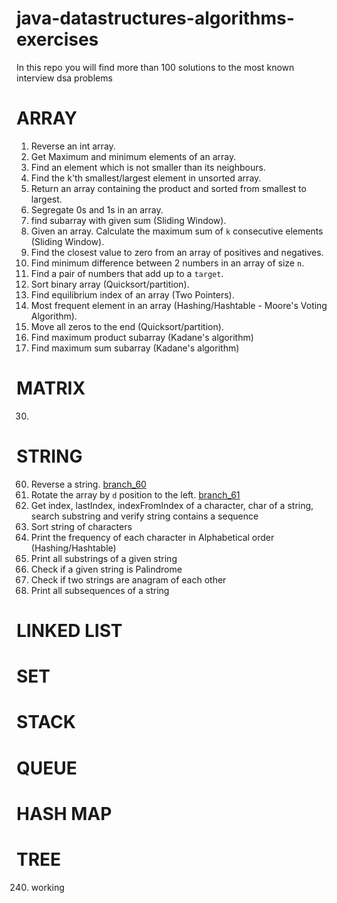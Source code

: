 # java-datastructures-algorithms-exercises
In this repo you will find more than 100 solutions to the most known interview dsa problems


# ARRAY
1. Reverse an int array.
2. Get Maximum and minimum elements of an array.
3. Find an element which is not smaller than its neighbours.
4. Find the k'th smallest/largest element in unsorted array.
5. Return an array containing the product and sorted from smallest to largest.
6. Segregate 0s and 1s in an array.
7. find subarray with given sum (Sliding Window).
8. Given an array. Calculate the maximum sum of `k` consecutive elements (Sliding Window).
9. Find the closest value to zero from an array of positives and negatives.
10. Find minimum difference between 2 numbers in an array of size `n`.
11. Find a pair of numbers that add up to a `target`.
12. Sort binary array (Quicksort/partition).
13. Find equilibrium index of an array (Two Pointers).
14. Most frequent element in an array (Hashing/Hashtable - Moore's Voting Algorithm).
15. Move all zeros to the end (Quicksort/partition).
16. Find maximum product subarray (Kadane's algorithm)
17. Find maximum sum subarray (Kadane's algorithm)


# MATRIX
30.


# STRING
60. Reverse a string. [branch_60](https://github.com/CarlitosDroid/java-datastructures-algorithms-exercises/tree/exercise_60)
61. Rotate the array by `d` position to the left. [branch_61](https://github.com/CarlitosDroid/java-datastructures-algorithms-exercises/tree/exercise_61)
62. Get index, lastIndex, indexFromIndex of a character, char of a string, search substring and verify string contains a sequence
63. Sort string of characters
64. Print the frequency of each character in Alphabetical order (Hashing/Hashtable)
65. Print all substrings of a given string
66. Check if a given string is Palindrome
67. Check if two strings are anagram of each other
68. Print all subsequences of a string

# LINKED LIST

# SET

# STACK

# QUEUE

# HASH MAP

# TREE
240. working

